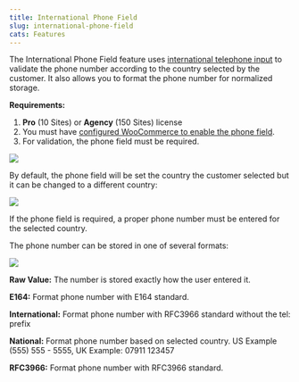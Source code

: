 ```yaml
---
title: International Phone Field
slug: international-phone-field
cats: Features
---
```


 The International Phone Field feature uses [international telephone input](https://intl-tel-input.com) to validate the phone number according to the country selected by the customer. It also allows you to format the phone number for normalized storage.

 **Requirements:**

1. **Pro** (10 Sites) or **Agency** (150 Sites) license
2. You must have [configured WooCommerce to enable the phone field](https://kb.checkoutwc.com/article/69-how-to-enable-billing-and-shipping-phone-fields).
3. For validation, the phone field must be required.

 ![](https://s3.amazonaws.com/helpscout.net/docs/assets/5bdde2822c7d3a01757ac42e/images/61648dc80332cb5b9e9b2a0a/file-0wBoibtOL0.png)

 By default, the phone field will be set the country the customer selected but it can be changed to a different country:

 ![](https://s3.amazonaws.com/helpscout.net/docs/assets/5bdde2822c7d3a01757ac42e/images/61648e0c9ccf62287e5eac8e/file-6dcny0KTxT.png)

 If the phone field is required, a proper phone number must be entered for the selected country.

 The phone number can be stored in one of several formats:

 ![](https://s3.amazonaws.com/helpscout.net/docs/assets/5bdde2822c7d3a01757ac42e/images/61648eb50332cb5b9e9b2a14/file-bZfmZse5BP.png)

**Raw Value:** The number is stored exactly how the user entered it.

**E164:** Format phone number with E164 standard.

**International:** Format phone number with RFC3966 standard without the tel: prefix

**National:** Format phone number based on selected country. US Example (555) 555 - 5555, UK Example: 07911 123457

**RFC3966:** Format phone number with RFC3966 standard.